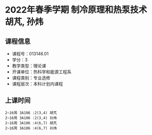 # 2022年春季学期 制冷原理和热泵技术 胡芃, 孙炜






## 课程信息

- 课程号：013146.01
- 学分：3
- 教学类型：理论课
- 开课单位：热科学和能源工程系
- 课程类别：专业选修
- 课程层次：本科计划内课程

## 上课时间

```
2~16周 3A106 :2(3,4) 胡芃
2~16周 3A106 :2(3,4) 孙炜
2~16周 3A106 :4(6,7) 胡芃
2~16周 3A106 :4(6,7) 孙炜
```

